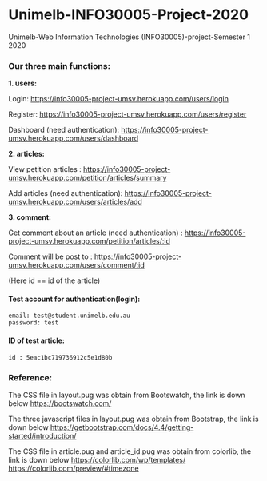 # Unimelb-INFO30005-Project-2020
Unimelb-Web Information Technologies (INFO30005)-project-Semester 1 2020

### Our three main functions:

**1.  users:** 

Login: https://info30005-project-umsv.herokuapp.com/users/login
    
Register: https://info30005-project-umsv.herokuapp.com/users/register
    
Dashboard (need authentication): https://info30005-project-umsv.herokuapp.com/users/dashboard


**2.  articles:** 

View petition articles : https://info30005-project-umsv.herokuapp.com/petition/articles/summary

Add articles (need authentication): https://info30005-project-umsv.herokuapp.com/users/articles/add

**3.  comment:**

Get comment about an article (need authentication) : https://info30005-project-umsv.herokuapp.com/petition/articles/:id

Comment will be post to : https://info30005-project-umsv.herokuapp.com/users/comment/:id

(Here id == id of the article)

#### Test account for authentication(login):
        
    email: test@student.unimelb.edu.au
    password: test
        
#### ID of test article: 
    id : 5eac1bc719736912c5e1d80b
    
    
### Reference:

The CSS file in layout.pug was obtain from Bootswatch, the link is down below
https://bootswatch.com/

The three javascript files in layout.pug was obtain from Bootstrap, the link is down below
https://getbootstrap.com/docs/4.4/getting-started/introduction/

The CSS file in article.pug and article_id.pug was obtain from colorlib, the link is down below
https://colorlib.com/wp/templates/
https://colorlib.com/preview/#timezone